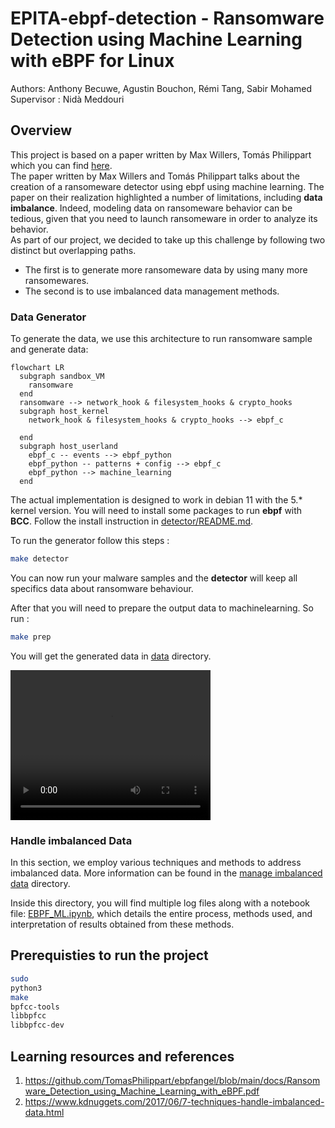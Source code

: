 # EPITA-ebpf-detection - Ransomware Detection using Machine Learning with eBPF for Linux

Authors: Anthony Becuwe, Agustin Bouchon, Rémi Tang, Sabir Mohamed  
Supervisor : Nidà Meddouri

## Overview

This project is based on a paper written by 
Max Willers, Tomás Philippart which you can find [here](https://github.com/TomasPhilippart/ebpfangel/blob/main/docs/Ransomware_Detection_using_Machine_Learning_with_eBPF.pdf).  
The paper written by Max Willers and Tomás Philippart talks about the creation of a ransomeware detector using ebpf using machine learning. The paper on their realization highlighted a number of limitations, including **data imbalance**. Indeed, modeling data on ransomeware behavior can be tedious, given that you need to launch ransomeware in order to analyze its behavior.  
As part of our project, we decided to take up this challenge by following two distinct but overlapping paths.

- The first is to generate more ransomeware data by using many more ransomewares.
- The second is to use imbalanced data management methods.

### Data Generator

To generate the data, we use this architecture to run ransomware sample and generate data:

```mermaid
flowchart LR
  subgraph sandbox_VM
    ransomware
  end
  ransomware --> network_hook & filesystem_hooks & crypto_hooks
  subgraph host_kernel
    network_hook & filesystem_hooks & crypto_hooks --> ebpf_c

  end
  subgraph host_userland
    ebpf_c -- events --> ebpf_python
    ebpf_python -- patterns + config --> ebpf_c
    ebpf_python --> machine_learning
  end
```

The actual implementation is designed to work in debian 11 with the 5.* kernel version. You will need to install some packages to run **ebpf** with **BCC**. Follow the install instruction in [detector/README.md](detector/README.md).  
  
To run the generator follow this steps :

```bash
make detector
```
You can now run your malware samples and the **detector** will keep all specifics data about ransomware behaviour.  

After that you will need to prepare the output data to machinelearning. 
So run :

```bash
make prep
```

You will get the generated data in [data](data) directory.  

<video width="320" height="240" controls>
  <source src="docs/demopfe.webm" type="video/webm">
  Your browser does not support the video tag.
</video>

### Handle imbalanced Data

In this section, we employ various techniques and methods to address imbalanced data. More information can be found in the [manage imbalanced data](manage_imbalanced_data) directory.  
  
Inside this directory, you will find multiple log files along with a notebook file: [EBPF_ML.ipynb](manage_imbalanced_data/EBPF_ML.ipynb), which details the entire process, methods used, and interpretation of results obtained from these methods.

## Prerequisties to run the project

```bash
sudo
python3
make
bpfcc-tools
libbpfcc
libbpfcc-dev 
```

## Learning resources and references

1. https://github.com/TomasPhilippart/ebpfangel/blob/main/docs/Ransomware_Detection_using_Machine_Learning_with_eBPF.pdf
2. https://www.kdnuggets.com/2017/06/7-techniques-handle-imbalanced-data.html
